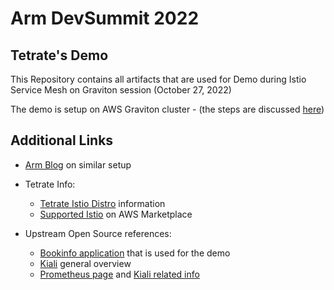 # Arm DevSummit 2022

## Tetrate's Demo

This Repository contains all artifacts that are used for Demo during Istio Service Mesh on Graviton session (October 27, 2022)

The demo is setup on AWS Graviton cluster - (the steps are discussed [here](GRAVITON.md))

## Additional Links

- [Arm Blog](https://community.arm.com/arm-community-blogs/b/infrastructure-solutions-blog/posts/deploying-tetrate-istio-distribution-for-arm-neoverse-based-aws-graviton-processors) on similar setup
- Tetrate Info:
  - [Tetrate Istio Distro](https://tetratelabs.io/) information
  - [Supported Istio](https://aws.amazon.com/marketplace/pp/prodview-r2kdhgz2mmocm?sr=0-2&ref_=beagle&applicationId=AWSMPContessae) on AWS Marketplace

- Upstream Open Source references:
  - [Bookinfo application](https://istio.io/latest/docs/examples/bookinfo/) that is used for the demo
  - [Kiali](https://kiali.io/) general overview
  - [Prometheus page](https://prometheus.io/) and [Kiali related info](https://kiali.io/docs/configuration/p8s-jaeger-grafana/prometheus/)